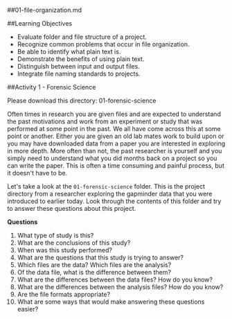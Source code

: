 ##01-file-organization.md

##Learning Objectives

-  Evaluate folder and file structure of a project.
-  Recognize common problems that occur in file organization.
-  Be able to identify what plain text is.  
-  Demonstrate the benefits of using plain text.
-  Distinguish between input and output files.
-  Integrate file naming standards to projects.

##Activity 1 - Forensic Science

Please download this directory: 01-forensic-science

Often times in research you are given files and are expected to understand the past motivations and work from an experiment or study that was performed at some point in the past. We all have come across this at some point or another. Either you are given an old lab mates work to build upon or you may have downloaded data from a paper you are interested in exploring in more depth.  More often than not, the past researcher is yourself and you simply need to understand what you did months back on a project so you can write the paper.  This is often a time consuming and painful process, but it doesn't have to be. 

Let's take a look at the `01-forensic-science` folder.  This is the project directory from a researcher exploring the gapminder data that you were introduced to earlier today.  Look through the contents of this folder and  try to answer these questions about this project. 

**Questions**

1.  What type of study is this?
2.  What are the conclusions of this study?
3.  When was this study performed?
4.  What are the questions that this study is trying to answer?
5.  Which files are the data? Which files are the analysis? 
6.  Of the data file, what is the difference between them?
7.  What are the differences between the data files? How do you know?
8.  What are the differences between the analysis files? How do you know?
9.  Are the file formats appropriate?
10.  What are some ways that would make answering these questions easier? 





